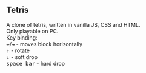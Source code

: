 ## Tetris
A clone of tetris, written in vanilla JS, CSS and HTML.  
Only playable on PC.  
Key binding:  
<kbd>←</kbd>/<kbd>→</kbd> - moves block horizontally  
<kbd>↑</kbd> - rotate    
<kbd>↓</kbd> - soft drop  
<kbd>space bar</kbd> - hard drop
